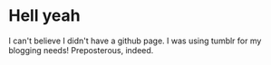 Hell yeah
==========

I can't believe I didn't have a github page. I was using tumblr for my blogging needs! Preposterous, indeed.
